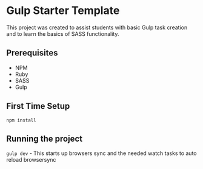 # Gulp Starter Template

This project was created to assist students with basic Gulp task creation and to learn the basics of SASS functionality.


## Prerequisites
- NPM
- Ruby
- SASS
- Gulp

## First Time Setup
`npm install`

## Running the project
`gulp dev` - This starts up browsers sync and the needed watch tasks to auto reload browsersync

